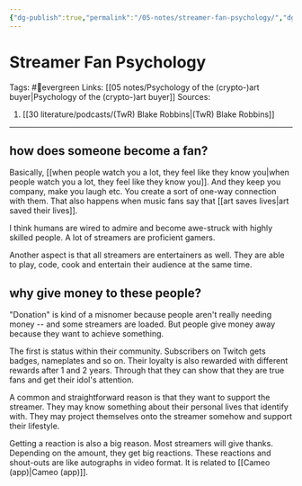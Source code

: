 ```yaml
---
{"dg-publish":true,"permalink":"/05-notes/streamer-fan-psychology/","dgHomeLink":true,"dgPassFrontmatter":false}
---
```



# Streamer Fan Psychology
Tags: #🌲evergreen 
Links: [[05 notes/Psychology of the (crypto-)art buyer|Psychology of the (crypto-)art buyer]]
Sources: 
1. [[30 literature/podcasts/(TwR) Blake Robbins|(TwR) Blake Robbins]]
---
## how does someone become a fan?
Basically, [[when people watch you a lot, they feel like they know you|when people watch you a lot, they feel like they know you]]. And they keep you company, make you laugh etc. You create a sort of one-way connection with them.  That also happens when music fans say that [[art saves lives|art saved their lives]].

I think humans are wired to admire and become awe-struck with highly skilled people. A lot of streamers are proficient gamers.

Another aspect is that all streamers are entertainers as well. They are able to play, code, cook and entertain their audience at the same time.

## why give money to these people?
"Donation" is kind of a misnomer because people aren't really needing money -- and some streamers are loaded. But people give money away because they want to achieve something.

The first is status within their community. Subscribers on Twitch gets badges, nameplates and so on. Their loyalty is also rewarded with different rewards after 1 and 2 years. Through that they can show that they are true fans and get their idol's attention.

A common and straightforward reason is that they want to support the streamer. They may know something about their personal lives that identify with. They may project themselves onto the streamer somehow and support their lifestyle.

Getting a reaction is also a big reason. Most streamers will give thanks. Depending on the amount, they get big reactions. These reactions and shout-outs are like autographs in video format. It is related to [[Cameo (app)|Cameo (app)]].